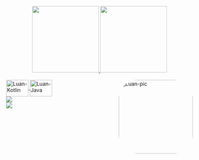 <div align="center">
  <a href="https://github.com/LuanCasarotto">
  <img height="180em" src="https://github-readme-stats.vercel.app/api?username=LuanCasarotto&show_icons=true&theme=dark&include_all_commits=true&count_private=true"/>
  <img height="180em" src="https://github-readme-stats.vercel.app/api/top-langs/?username=LuanCasarotto&layout=compact&langs_count=7&theme=dark"/>
</div>
  
  <div style="display: inline_block"><br>
  <img align="center" alt="Luan-Kotlin" height="45" width="60" src="https://cdn.jsdelivr.net/gh/devicons/devicon/icons/kotlin/kotlin-original.svg">
  <img align="center" alt="Luan-Java" height="45" width="60" src="https://cdn.jsdelivr.net/gh/devicons/devicon/icons/java/java-original.svg">
  <img align="right" alt="Luan-pic" height="200" style="border-radius:50px;" src="https://i.imgur.com/vU3JTB6.gif">
</div>

  
<div> 
  <a href="https://www.instagram.com/luanmenegatti_/" target="_blank"><img src="https://img.shields.io/badge/-Instagram-%23E4405F?style=for-the-badge&logo=instagram&logoColor=white"           target="_blank"></a><br>
  <a href="www.linkedin.com/in/luan-casarotto" target="_blank"><img src="https://img.shields.io/badge/-LinkedIn-%230077B5?style=for-the-badge&logo=linkedin&logoColor=white"       target="_blank"></a> 
</div>
